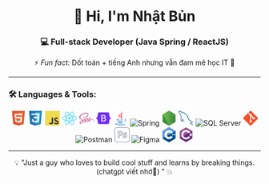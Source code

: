 <h1 align="center">👋 Hi, I'm Nhật Bủn</h1>
<h3 align="center">💻 Full-stack Developer (Java Spring / ReactJS)</h3>

<p align="center">⚡ <em>Fun fact:</em> Dốt toán + tiếng Anh nhưng vẫn đam mê học IT 🐧</p>

---



### 🛠️ Languages & Tools:

<p align="center">
  <!-- Frontend -->
  <img src="https://raw.githubusercontent.com/devicons/devicon/master/icons/html5/html5-original.svg" alt="HTML5" width="30"/>
  <img src="https://raw.githubusercontent.com/devicons/devicon/master/icons/css3/css3-original.svg" alt="CSS3" width="30"/>
  <img src="https://raw.githubusercontent.com/devicons/devicon/master/icons/javascript/javascript-original.svg" alt="JavaScript" width="30"/>
  <img src="https://raw.githubusercontent.com/devicons/devicon/master/icons/react/react-original.svg" alt="ReactJS" width="30"/>
  <img src="https://raw.githubusercontent.com/devicons/devicon/master/icons/sass/sass-original.svg" alt="Sass" width="30"/>
  <img src="https://raw.githubusercontent.com/devicons/devicon/master/icons/bootstrap/bootstrap-plain.svg" alt="Bootstrap" width="30"/>

  <!-- Backend -->
  <img src="https://raw.githubusercontent.com/devicons/devicon/master/icons/java/java-original.svg" alt="Java" width="30"/>
  <img src="https://www.vectorlogo.zone/logos/springio/springio-icon.svg" alt="Spring" width="30"/>
  <img src="https://raw.githubusercontent.com/devicons/devicon/master/icons/nodejs/nodejs-original.svg" alt="NodeJS" width="30"/>

  <!-- Database -->
  <img src="https://raw.githubusercontent.com/devicons/devicon/master/icons/mysql/mysql-original.svg" alt="MySQL" width="30"/>
  <img src="https://www.svgrepo.com/show/303229/microsoft-sql-server-logo.svg" alt="SQL Server" width="30"/>

  <!-- Tools -->
  <img src="https://raw.githubusercontent.com/devicons/devicon/master/icons/git/git-original.svg" alt="Git" width="30"/>
  <img src="https://www.vectorlogo.zone/logos/getpostman/getpostman-icon.svg" alt="Postman" width="30"/>
  <img src="https://raw.githubusercontent.com/devicons/devicon/master/icons/photoshop/photoshop-line.svg" alt="Photoshop" width="30"/>
  <img src="https://www.vectorlogo.zone/logos/figma/figma-icon.svg" alt="Figma" width="30"/>

  <!-- Others -->
  <img src="https://raw.githubusercontent.com/devicons/devicon/master/icons/cplusplus/cplusplus-original.svg" alt="C++" width="30"/>
  <img src="https://raw.githubusercontent.com/devicons/devicon/master/icons/csharp/csharp-original.svg" alt="C#" width="30"/>
</p>

---

<p align="center">💡 "Just a guy who loves to build cool stuff and learns by breaking things.(chatgpt viết nhớ🐧) " 💥</p>
